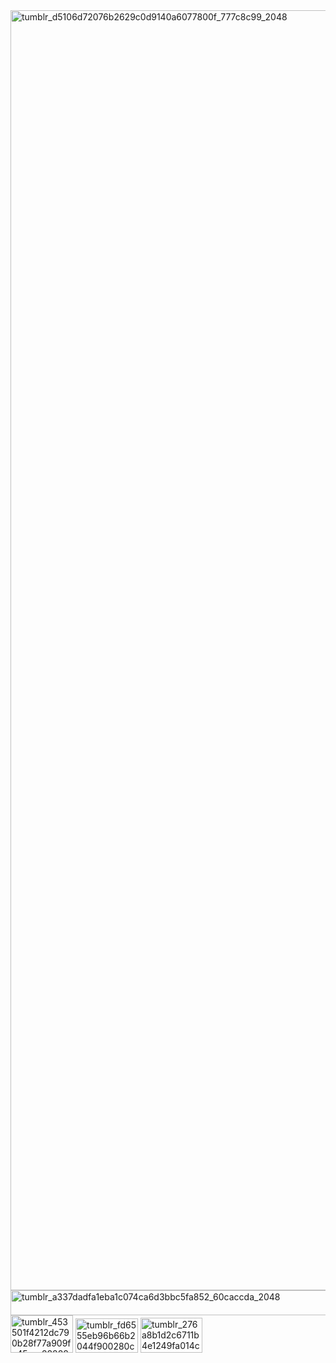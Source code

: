 <img width="1447" height="2048" alt="tumblr_d5106d72076b2629c0d9140a6077800f_777c8c99_2048" src="https://github.com/user-attachments/assets/152e033c-9f73-4c33-8fbb-e09f2d912d03" />
<img width="2000" height="40" alt="tumblr_a337dadfa1eba1c074ca6d3bbc5fa852_60caccda_2048" src="https://github.com/user-attachments/assets/95280be7-4395-4330-98cb-bc12984796dc" />
<img width="100" height="60" alt="tumblr_453501f4212dc790b28f77a909fe45cc_282884d4_100" src="https://github.com/user-attachments/assets/cd10b9c8-d1eb-49f1-904c-bfbc2aed3c21" /> <img width="100" height="55" alt="tumblr_fd6555eb96b66b2044f900280c753bb2_7533f532_100" src="https://github.com/user-attachments/assets/d89add50-cd87-4f4d-92ba-c074c249fb54" />
<img width="99" height="56" alt="tumblr_276a8b1d2c6711b4e1249fa014c80fde_b2691fa2_100" src="https://github.com/user-attachments/assets/24d732a6-6740-407b-8378-163ccaf17072" />
